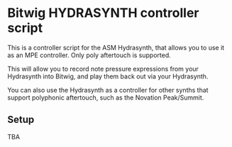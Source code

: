 # Bitwig HYDRASYNTH controller script

This is a controller script for the ASM Hydrasynth, that allows
you to use it as an MPE controller. Only poly aftertouch is supported.

This will allow you to record note pressure expressions from your
Hydrasynth into Bitwig, and play them back out via your Hydrasynth.

You can also use the Hydrasynth as a controller for other synths
that support polyphonic aftertouch, such as the Novation Peak/Summit.

## Setup

TBA
